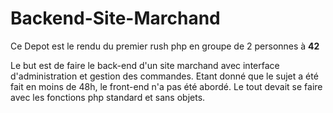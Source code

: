 # Backend-Site-Marchand

Ce Depot est le rendu du premier rush php en groupe de 2 personnes à **42**

Le but est de faire le back-end d'un site marchand avec interface d'administration et gestion des commandes.
Etant donné que le sujet a été fait en moins de 48h, le front-end n'a pas été abordé.
Le tout devait se faire avec les fonctions php standard et sans objets.
